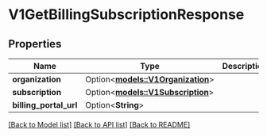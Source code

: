 # V1GetBillingSubscriptionResponse

## Properties

Name | Type | Description | Notes
------------ | ------------- | ------------- | -------------
**organization** | Option<[**models::V1Organization**](v1Organization.md)> |  | [optional]
**subscription** | Option<[**models::V1Subscription**](v1Subscription.md)> |  | [optional]
**billing_portal_url** | Option<**String**> |  | [optional]

[[Back to Model list]](../README.md#documentation-for-models) [[Back to API list]](../README.md#documentation-for-api-endpoints) [[Back to README]](../README.md)


